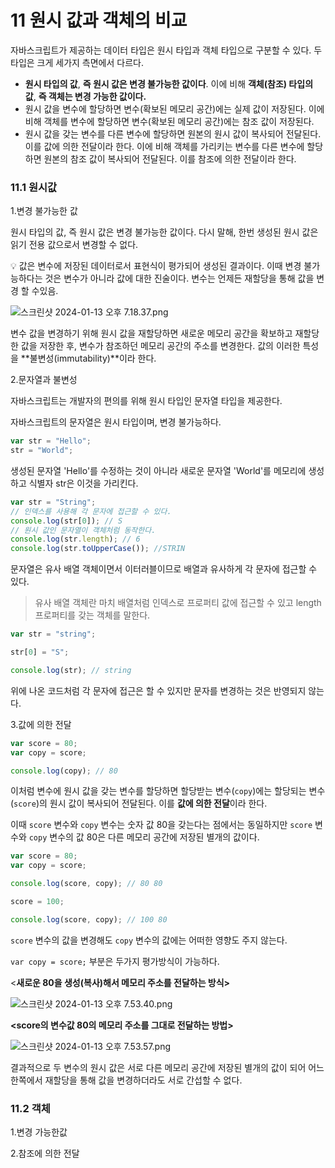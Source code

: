 # 11 원시 값과 객체의 비교

자바스크립트가 제공하는 데이터 타입은 원시 타입과 객체 타입으로 구분할 수 있다. 두 타입은 크게 세가지 측면에서 다르다.

-   **원시 타입의 값**, **즉 원시 값은 변경 불가능한 값이다**. 이에 비해 **객체(참조) 타입의 값**, **즉 객체는 변경 가능한 값이다.**
-   원시 값을 변수에 할당하면 변수(확보된 메모리 공간)에는 실제 값이 저장된다. 이에 비해 객체를 변수에 할당하면 변수(확보된 메모리 공간)에는 참조 값이 저장된다.
-   원시 값을 갖는 변수를 다른 변수에 할당하면 원본의 원시 값이 복사되어 전달된다. 이를 값에 의한 전달이라 한다. 이에 비해 객체를 가리키는 변수를 다른 변수에 할당하면 원본의 참조 값이 복사되어 전달된다. 이를 참조에 의한 전달이라 한다.

### 11.1 원시값

1.변경 불가능한 값

원시 타입의 값, 즉 원시 값은 변경 불가능한 값이다. 다시 말해, 한번 생성된 원시 값은 읽기 전용 값으로서 변경할 수 없다.

<aside>
💡 값은 변수에 저장된 데이터로서 표현식이 평가되어 생성된 결과이다.
이때 변경 불가능하다는 것은 변수가 아니라 값에 대한 진술이다. 
변수는 언제든 재할당을 통해 값을 변경 할 수있음.

</aside>

![스크린샷 2024-01-13 오후 7.18.37.png](11%20%E1%84%8B%E1%85%AF%E1%86%AB%E1%84%89%E1%85%B5%20%E1%84%80%E1%85%A1%E1%86%B9%E1%84%80%E1%85%AA%20%E1%84%80%E1%85%A2%E1%86%A8%E1%84%8E%E1%85%A6%E1%84%8B%E1%85%B4%20%E1%84%87%E1%85%B5%E1%84%80%E1%85%AD%202aacbd12cc6f4533a7f8f548d6b976ee/%25E1%2584%2589%25E1%2585%25B3%25E1%2584%258F%25E1%2585%25B3%25E1%2584%2585%25E1%2585%25B5%25E1%2586%25AB%25E1%2584%2589%25E1%2585%25A3%25E1%2586%25BA_2024-01-13_%25E1%2584%258B%25E1%2585%25A9%25E1%2584%2592%25E1%2585%25AE_7.18.37.png)

변수 값을 변경하기 위해 원시 값을 재할당하면 새로운 메모리 공간을 확보하고 재할당한 값을 저장한 후, 변수가 참조하던 메모리 공간의 주소를 변경한다. 값의 이러한 특성을 **불변성(immutability)**이라 한다.

2.문자열과 불변성

자바스크립트는 개발자의 편의를 위해 원시 타입인 문자열 타입을 제공한다.

자바스크립트의 문자열은 원시 타입이며, 변경 불가능하다.

```jsx
var str = "Hello";
str = "World";
```

생성된 문자열 'Hello'를 수정하는 것이 아니라 새로운 문자열 'World'를 메모리에 생성하고 식별자 str은 이것을 가리킨다.

```jsx
var str = "String";
// 인덱스를 사용해 각 문자에 접근할 수 있다.
console.log(str[0]); // S
// 원시 값인 문자열이 객체처럼 동작한다.
console.log(str.length); // 6
console.log(str.toUpperCase()); //STRIN
```

문자열은 유사 배열 객체이면서 이터러블이므로 배열과 유사하게 각 문자에 접근할 수 있다.

> 유사 배열 객체란 마치 배열처럼 인덱스로 프로퍼티 값에 접근할 수 있고 length 프로퍼티를 갖는 객체를 말한다.

```jsx
var str = "string";

str[0] = "S";

console.log(str); // string
```

위에 나온 코드처럼 각 문자에 접근은 할 수 있지만 문자를 변경하는 것은 반영되지 않는다.

3.값에 의한 전달

```jsx
var score = 80;
var copy = score;

console.log(copy); // 80
```

이처럼 변수에 원시 값을 갖는 변수를 할당하면 할당받는 변수(`copy`)에는 할당되는 변수(`score`)의 원시 값이 복사되어 전달된다. 이를 **값에 의한 전달**이라 한다.

이때 `score` 변수와 `copy` 변수는 숫자 값 80을 갖는다는 점에서는 동일하지만 `score` 변수와 `copy` 변수의 값 80은 다른 메모리 공간에 저장된 별개의 값이다.

```jsx
var score = 80;
var copy = score;

console.log(score, copy); // 80 80

score = 100;

console.log(score, copy); // 100 80
```

`score` 변수의 값을 변경해도 `copy` 변수의 값에는 어떠한 영향도 주지 않는다.

`var copy = score;` 부분은 두가지 평가방식이 가능하다.

<**새로운 80을 생성(복사)해서 메모리 주소를 전달하는 방식>**

![스크린샷 2024-01-13 오후 7.53.40.png](11%20%E1%84%8B%E1%85%AF%E1%86%AB%E1%84%89%E1%85%B5%20%E1%84%80%E1%85%A1%E1%86%B9%E1%84%80%E1%85%AA%20%E1%84%80%E1%85%A2%E1%86%A8%E1%84%8E%E1%85%A6%E1%84%8B%E1%85%B4%20%E1%84%87%E1%85%B5%E1%84%80%E1%85%AD%202aacbd12cc6f4533a7f8f548d6b976ee/%25E1%2584%2589%25E1%2585%25B3%25E1%2584%258F%25E1%2585%25B3%25E1%2584%2585%25E1%2585%25B5%25E1%2586%25AB%25E1%2584%2589%25E1%2585%25A3%25E1%2586%25BA_2024-01-13_%25E1%2584%258B%25E1%2585%25A9%25E1%2584%2592%25E1%2585%25AE_7.53.40.png)

**<score의 변수값 80의 메모리 주소를 그대로 전달하는 방법>**

![스크린샷 2024-01-13 오후 7.53.57.png](11%20%E1%84%8B%E1%85%AF%E1%86%AB%E1%84%89%E1%85%B5%20%E1%84%80%E1%85%A1%E1%86%B9%E1%84%80%E1%85%AA%20%E1%84%80%E1%85%A2%E1%86%A8%E1%84%8E%E1%85%A6%E1%84%8B%E1%85%B4%20%E1%84%87%E1%85%B5%E1%84%80%E1%85%AD%202aacbd12cc6f4533a7f8f548d6b976ee/%25E1%2584%2589%25E1%2585%25B3%25E1%2584%258F%25E1%2585%25B3%25E1%2584%2585%25E1%2585%25B5%25E1%2586%25AB%25E1%2584%2589%25E1%2585%25A3%25E1%2586%25BA_2024-01-13_%25E1%2584%258B%25E1%2585%25A9%25E1%2584%2592%25E1%2585%25AE_7.53.57.png)

결과적으로 두 변수의 원시 값은 서로 다른 메모리 공간에 저장된 별개의 값이 되어 어느 한쪽에서 재할당을 통해 값을 변경하더라도 서로 간섭할 수 없다.

### 11.2 객체

1.변경 가능한값

2.참조에 의한 전달

